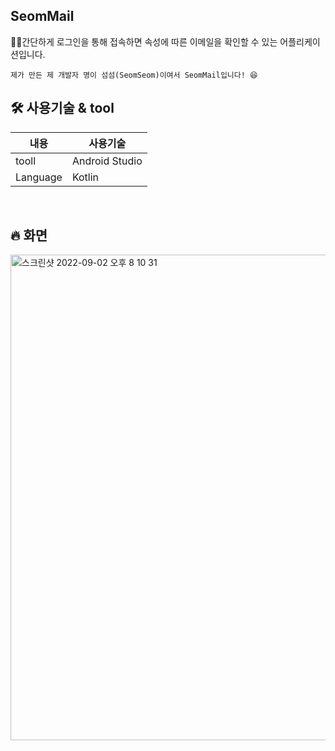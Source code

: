 ## SeomMail
👍🏻간단하게 로그인을 통해 접속하면 속성에 따른 이메일을 확인할 수 있는 어플리케이션입니다.
```
제가 만든 제 개발자 명이 섬섬(SeomSeom)이여서 SeomMail입니다! 😆
```

## 🛠 사용기술 & tool
|내용|사용기술|
|-----|--------------------------------|
|tooll|Android Studio|
|Language|Kotlin|
<br/>

## 🔥 화면
<img width="777" alt="스크린샷 2022-09-02 오후 8 10 31" src="https://user-images.githubusercontent.com/22411296/188127307-a102b002-bbb6-4dc5-bd63-33434f85cd83.png">
